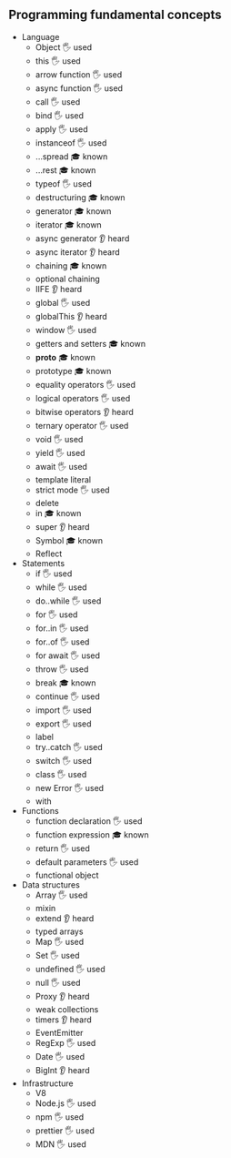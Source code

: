 ## Programming fundamental concepts

- Language
  - Object 🖐️ used
  - this 🖐️ used
  - arrow function 🖐️ used
  - async function 🖐️ used
  - call 🖐️ used
  - bind 🖐️ used
  - apply 🖐️ used
  - instanceof 🖐️ used
  - ...spread 🎓 known
  - ...rest 🎓 known
  - typeof 🖐️ used
  - destructuring 🎓 known
  - generator 🎓 known
  - iterator 🎓 known
  - async generator 👂 heard
  - async iterator 👂 heard
  - chaining 🎓 known
  - optional chaining
  - IIFE 👂 heard
  - global 🖐️ used
  - globalThis 👂 heard
  - window 🖐️ used
  - getters and setters 🎓 known
  - __proto__ 🎓 known
  - prototype 🎓 known
  - equality operators 🖐️ used
  - logical operators 🖐️ used
  - bitwise operators 👂 heard
  - ternary operator 🖐️ used
  - void 🖐️ used
  - yield 🖐️ used
  - await 🖐️ used
  - template literal
  - strict mode 🖐️ used
  - delete
  - in 🎓 known
  - super 👂 heard
  - Symbol 🎓 known
  - Reflect
- Statements
  - if 🖐️ used
  - while 🖐️ used
  - do..while 🖐️ used
  - for 🖐️ used
  - for..in 🖐️ used
  - for..of 🖐️ used
  - for await 🖐️ used
  - throw 🖐️ used
  - break 🎓 known
  - continue 🖐️ used
  - import 🖐️ used
  - export 🖐️ used
  - label
  - try..catch 🖐️ used
  - switch 🖐️ used
  - class 🖐️ used
  - new Error 🖐️ used
  - with
- Functions
  - function declaration 🖐️ used
  - function expression 🎓 known
  - return 🖐️ used
  - default parameters 🖐️ used
  - functional object
- Data structures
  - Array 🖐️ used
  - mixin
  - extend 👂 heard
  - typed arrays
  - Map 🖐️ used
  - Set 🖐️ used
  - undefined 🖐️ used
  - null 🖐️ used
  - Proxy 👂 heard
  - weak collections
  - timers 👂 heard
  - EventEmitter
  - RegExp 🖐️ used
  - Date 🖐️ used
  - BigInt 👂 heard
- Infrastructure
  - V8
  - Node.js 🖐️ used
  - npm 🖐️ used
  - prettier 🖐️ used
  - MDN 🖐️ used
